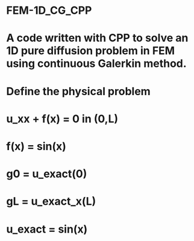 # FEM-1D_CG_CPP
# A code written with CPP to solve an 1D pure diffusion problem in FEM using continuous Galerkin method.

# Define the physical problem
# u_xx + f(x) = 0 in (0,L)
# f(x) = sin(x)
# g0 = u_exact(0)
# gL = u_exact_x(L)
# u_exact = sin(x)

